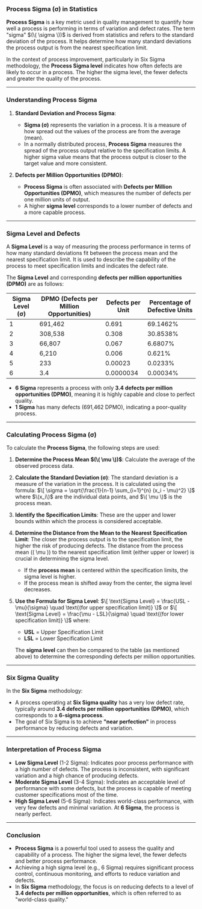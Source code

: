 ### **Process Sigma (σ) in Statistics**

**Process Sigma** is a key metric used in quality management to quantify how well a process is performing in terms of variation and defect rates. The term "sigma" $(\( \sigma \))$ is derived from statistics and refers to the standard deviation of the process. It helps determine how many standard deviations the process output is from the nearest specification limit.

In the context of process improvement, particularly in Six Sigma methodology, the **Process Sigma level** indicates how often defects are likely to occur in a process. The higher the sigma level, the fewer defects and greater the quality of the process.

---

### **Understanding Process Sigma**

1. **Standard Deviation and Process Sigma**:
   - **Sigma (σ)** represents the variation in a process. It is a measure of how spread out the values of the process are from the average (mean).
   - In a normally distributed process, **Process Sigma** measures the spread of the process output relative to the specification limits. A higher sigma value means that the process output is closer to the target value and more consistent.
   
2. **Defects per Million Opportunities (DPMO)**:
   - **Process Sigma** is often associated with **Defects per Million Opportunities (DPMO)**, which measures the number of defects per one million units of output. 
   - A higher **sigma level** corresponds to a lower number of defects and a more capable process.

---

### **Sigma Level and Defects**

A **Sigma Level** is a way of measuring the process performance in terms of how many standard deviations fit between the process mean and the nearest specification limit. It is used to describe the capability of the process to meet specification limits and indicates the defect rate.

The **Sigma Level** and corresponding **defects per million opportunities (DPMO)** are as follows:

| **Sigma Level (σ)** | **DPMO (Defects per Million Opportunities)** | **Defects per Unit** | **Percentage of Defective Units** |
|----------------------|---------------------------------------------|----------------------|----------------------------------|
| 1                    | 691,462                                     | 0.691                | 69.1462%                        |
| 2                    | 308,538                                     | 0.308                | 30.8538%                        |
| 3                    | 66,807                                      | 0.067                | 6.6807%                         |
| 4                    | 6,210                                       | 0.006                | 0.621%                          |
| 5                    | 233                                        | 0.00023              | 0.0233%                         |
| 6                    | 3.4                                        | 0.0000034            | 0.00034%                        |

- **6 Sigma** represents a process with only **3.4 defects per million opportunities (DPMO)**, meaning it is highly capable and close to perfect quality.
- **1 Sigma** has many defects (691,462 DPMO), indicating a poor-quality process.

---

### **Calculating Process Sigma (σ)**

To calculate the **Process Sigma**, the following steps are used:

1. **Determine the Process Mean $(\( \mu \))$**: Calculate the average of the observed process data.

2. **Calculate the Standard Deviation (σ)**: The standard deviation is a measure of the variation in the process. It is calculated using the formula:
   $\[
   \sigma = \sqrt{\frac{1}{n-1} \sum_{i=1}^{n} (x_i - \mu)^2}
   \]$
   where $\(x_i\)$ are the individual data points, and $\( \mu \)$ is the process mean.

3. **Identify the Specification Limits**: These are the upper and lower bounds within which the process is considered acceptable.

4. **Determine the Distance from the Mean to the Nearest Specification Limit**: The closer the process output is to the specification limit, the higher the risk of producing defects. The distance from the process mean (\( \mu \)) to the nearest specification limit (either upper or lower) is crucial in determining the sigma level.

   - If the **process mean** is centered within the specification limits, the sigma level is higher.
   - If the process mean is shifted away from the center, the sigma level decreases.

5. **Use the Formula for Sigma Level**:
   $\[
   \text{Sigma Level} = \frac{USL - \mu}{\sigma} \quad \text{(for upper specification limit)}
   \]$
   or
   $\[
   \text{Sigma Level} = \frac{\mu - LSL}{\sigma} \quad \text{(for lower specification limit)}
   \]$
   where:
   - **USL** = Upper Specification Limit
   - **LSL** = Lower Specification Limit

   The **sigma level** can then be compared to the table (as mentioned above) to determine the corresponding defects per million opportunities.

---

### **Six Sigma Quality**

In the **Six Sigma** methodology:
- A process operating at **Six Sigma quality** has a very low defect rate, typically around **3.4 defects per million opportunities (DPMO)**, which corresponds to a **6-sigma process**.
- The goal of Six Sigma is to achieve **"near perfection"** in process performance by reducing defects and variation.

---

### **Interpretation of Process Sigma**

- **Low Sigma Level** (1-2 Sigma): Indicates poor process performance with a high number of defects. The process is inconsistent, with significant variation and a high chance of producing defects.
- **Moderate Sigma Level** (3-4 Sigma): Indicates an acceptable level of performance with some defects, but the process is capable of meeting customer specifications most of the time.
- **High Sigma Level** (5-6 Sigma): Indicates world-class performance, with very few defects and minimal variation. At **6 Sigma**, the process is nearly perfect.

---

### **Conclusion**

- **Process Sigma** is a powerful tool used to assess the quality and capability of a process. The higher the sigma level, the fewer defects and better process performance.
- Achieving a high sigma level (e.g., 6 Sigma) requires significant process control, continuous monitoring, and efforts to reduce variation and defects.
- In **Six Sigma** methodology, the focus is on reducing defects to a level of **3.4 defects per million opportunities**, which is often referred to as "world-class quality."
